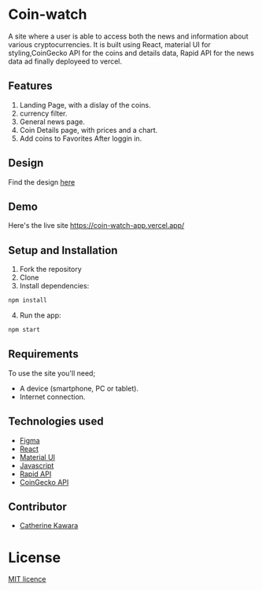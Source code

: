 # Coin-watch
A site where a user is able to access both the news and information about various cryptocurrencies. 
It is built using React, material UI for styling,CoinGecko API for the coins  and details data, Rapid API for the news data ad finally deployeed to vercel.

## Features
1. Landing Page, with a dislay of the coins.
2. currency filter.
3. General news page.
4. Coin Details page, with prices and a chart.
5. Add coins to Favorites After loggin in.

## Design
Find the design [here](https://www.figma.com/file/uixKCtl6niypOAnO7I8g70/Crypto-watch-react-app?node-id=8%3A101)

## Demo
Here's the live site https://coin-watch-app.vercel.app/


## Setup and Installation
1. Fork the repository
2. Clone 
3. Install dependencies:
```bash
npm install
```
4. Run the app:
 ```bash
npm start
```

## Requirements
To use the site you'll need;
- A device (smartphone, PC or tablet).
- Internet connection.

## Technologies used
- [Figma](https://www.figma.com/) 
- [React](https://reactjs.org/) 
- [Material UI](https://mui.com/) 
- [Javascript](https://www.w3schools.com/js/)
- [Rapid API](https://rapidapi.com/enayfls-ibksP3yFoax/api/crypto-news14/)
- [CoinGecko API](https://www.coingecko.com/en/api/documentation)


## Contributor
- [Catherine Kawara](https://github.com/CKawara/)

# License
[MIT licence](https://github.com/CKawara/Coin-watch/blob/main/LICENSE)
